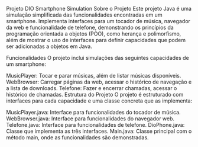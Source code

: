 Projeto DIO Smartphone Simulation
Sobre o Projeto
Este projeto Java é uma simulação simplificada das funcionalidades encontradas em um smartphone. Implementa interfaces para um tocador de música, navegador da web e funcionalidade de telefone, demonstrando os princípios da programação orientada a objetos (POO), como herança e polimorfismo, além de mostrar o uso de interfaces para definir capacidades que podem ser adicionadas a objetos em Java.

Funcionalidades
O projeto inclui simulações das seguintes capacidades de um smartphone:

MusicPlayer: Tocar e parar músicas, além de listar músicas disponíveis.
WebBrowser: Carregar páginas da web, acessar o histórico de navegação e a lista de downloads.
Telefone: Fazer e encerrar chamadas, acessar o histórico de chamadas.
Estrutura do Projeto
O projeto é estruturado com interfaces para cada capacidade e uma classe concreta que as implementa:

MusicPlayer.java: Interface para funcionalidades do tocador de música.
WebBrowser.java: Interface para funcionalidades do navegador web.
Telefone.java: Interface para funcionalidades de telefone.
DioPhone.java: Classe que implementa as três interfaces.
Main.java: Classe principal com o método main, onde as funcionalidades são demonstradas.
